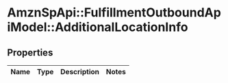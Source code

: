# AmznSpApi::FulfillmentOutboundApiModel::AdditionalLocationInfo

## Properties
Name | Type | Description | Notes
------------ | ------------- | ------------- | -------------

